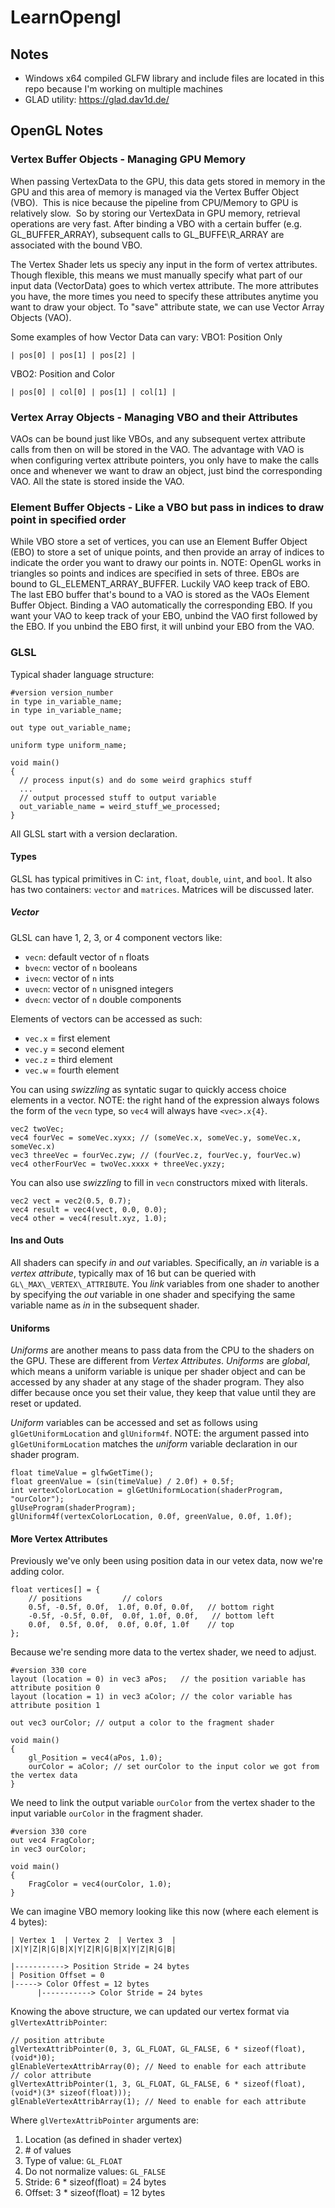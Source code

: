 # LearnOpengl

## Notes
  - Windows x64 compiled GLFW library and include files are located in this repo because I'm working on multiple machines
  - GLAD utility: https://glad.dav1d.de/

## OpenGL Notes
### Vertex Buffer Objects - Managing GPU Memory
When passing VertexData to the GPU, this data gets stored in memory in the GPU and this area of memory is managed via the Vertex Buffer Object (VBO).  This is nice because the pipeline from CPU/Memory to GPU is relatively slow.  So by storing our VertexData in GPU memory, retrieval operations are very fast.  After binding a VBO with a certain buffer (e.g. GL\_BUFFER\_ARRAY), subsequent calls to GL\_BUFFE\R_ARRAY are associated with the bound VBO.

The Vertex Shader lets us speciy any input in the form of vertex attributes.  Though flexible, this means we must manually specify what part of our input data (VectorData) goes to which vertex attribute.  The more attributes you have, the more times you need to specify these attributes anytime you want to draw your object.  To "save" attribute state, we can use Vector Array Objects (VAO).

Some examples of how Vector Data can vary:
VBO1: Position Only

    | pos[0] | pos[1] | pos[2] |

VBO2: Position and Color

    | pos[0] | col[0] | pos[1] | col[1] |

### Vertex Array Objects - Managing VBO and their Attributes
VAOs can be bound just like VBOs, and any subsequent vertex attribute calls from then on will be stored in the VAO.  The advantage with VAO is when configuring vertex attribute pointers, you only have to make the calls once and whenever we want to draw an object, just bind the corresponding VAO.  All the state is stored inside the VAO.

### Element Buffer Objects - Like a VBO but pass in indices to draw point in specified order
While VBO store a set of vertices, you can use an Element Buffer Object (EBO) to store a set of unique points, and then provide an array of indices to indicate the order you want to drawy our points in.  NOTE: OpenGL works in triangles so points and indices are specified in sets of three.  EBOs are bound to GL\_ELEMENT\_ARRAY\_BUFFER.  Luckily VAO keep track of EBO.  The last EBO buffer that's bound to a VAO is stored as the VAOs Element Buffer Object.  Binding a VAO automatically the corresponding EBO.  If you want your VAO to keep track of your EBO, unbind the VAO first followed by the EBO.  If you unbind the EBO first, it will unbind your EBO from the VAO.

### GLSL
Typical shader language structure:

    #version version_number
    in type in_variable_name;
    in type in_variable_name;
    
    out type out_variable_name;
    
    uniform type uniform_name;
    
    void main()
    {
      // process input(s) and do some weird graphics stuff
      ...
      // output processed stuff to output variable
      out_variable_name = weird_stuff_we_processed;
    }

All GLSL start with a version declaration.

#### Types
GLSL has typical primitives in C: `int`, `float`, `double`, `uint`, and `bool`.  It also has two containers: `vector` and `matrices`.  Matrices will be discussed later.

##### Vector
GLSL can have 1, 2, 3, or 4 component vectors like:
  - `vecn`: default vector of `n` floats
  - `bvecn`: vector of `n` booleans
  - `ivecn`: vector of `n` ints
  - `uvecn`: vector of `n` unisgned integers
  - `dvecn`: vector of `n` double components

Elements of vectors can be accessed as such:
  - `vec.x` = first element
  - `vec.y` = second element
  - `vec.z` = third element
  - `vec.w` = fourth element

You can using _swizzling_ as syntatic sugar to quickly access choice elements in a vector.  NOTE: the right hand of the expression always folows the form of the `vecn` type, so `vec4` will always have `<vec>.x{4}`.

    vec2 twoVec;
    vec4 fourVec = someVec.xyxx; // (someVec.x, someVec.y, someVec.x, someVec.x)
    vec3 threeVec = fourVec.zyw; // (fourVec.z, fourVec.y, fourVec.w)
    vec4 otherFourVec = twoVec.xxxx + threeVec.yxzy;

You can also use _swizzling_ to fill in `vecn` constructors mixed with literals.

    vec2 vect = vec2(0.5, 0.7);
    vec4 result = vec4(vect, 0.0, 0.0);
    vec4 other = vec4(result.xyz, 1.0);


#### Ins and Outs
All shaders can specify *in* and *out* variables.  Specifically, an *in* variable is a *vertex attribute*, typically max of 16 but can be queried with `GL\_MAX\_VERTEX\_ATTRIBUTE`.  You _link_ variables from one shader to another by specifying the *out* variable in one shader and specifying the same variable name as *in* in the subsequent shader.

#### Uniforms
*Uniforms* are another means to pass data from the CPU to the shaders on the GPU.  These are different from *Vertex Attributes*.  *Uniforms* are _global_, which means a uniform variable is unique per shader object and can be accessed by any shader at any stage of the shader program.  They also differ because once you set their value, they keep that value until they are reset or updated.

*Uniform* variables can be accessed and set as follows using `glGetUniformLocation` and `glUniform4f`.  NOTE: the argument passed into `glGetUniformLocation` matches the *uniform* variable declaration in our shader program.

    float timeValue = glfwGetTime();
    float greenValue = (sin(timeValue) / 2.0f) + 0.5f;
    int vertexColorLocation = glGetUniformLocation(shaderProgram, "ourColor");
    glUseProgram(shaderProgram);
    glUniform4f(vertexColorLocation, 0.0f, greenValue, 0.0f, 1.0f);


#### More Vertex Attributes
Previously we've only been using position data in our vetex data, now we're adding color.

    float vertices[] = {
        // positions         // colors
        0.5f, -0.5f, 0.0f,  1.0f, 0.0f, 0.0f,   // bottom right
        -0.5f, -0.5f, 0.0f,  0.0f, 1.0f, 0.0f,   // bottom left
        0.0f,  0.5f, 0.0f,  0.0f, 0.0f, 1.0f    // top
    };

Because we're sending more data to the vertex shader, we need to adjust.

    #version 330 core
    layout (location = 0) in vec3 aPos;   // the position variable has attribute position 0
    layout (location = 1) in vec3 aColor; // the color variable has attribute position 1
    
    out vec3 ourColor; // output a color to the fragment shader

    void main()
    {
        gl_Position = vec4(aPos, 1.0);
        ourColor = aColor; // set ourColor to the input color we got from the vertex data
    }

We need to link the output variable `ourColor` from the vertex shader to the input variable `ourColor` in the fragment shader.

    #version 330 core
    out vec4 FragColor;
    in vec3 ourColor;
    
    void main()
    {
        FragColor = vec4(ourColor, 1.0);
    }

We can imagine VBO memory looking like this now (where each element is 4 bytes):

    | Vertex 1  | Vertex 2  | Vertex 3  |
    |X|Y|Z|R|G|B|X|Y|Z|R|G|B|X|Y|Z|R|G|B|
    
    |-----------> Position Stride = 24 bytes
    | Position Offset = 0
    |-----> Color Offest = 12 bytes
          |-----------> Color Stride = 24 bytes

Knowing the above structure, we can updated our vertex format via `glVertexAttribPointer`:

    // position attribute
    glVertexAttribPointer(0, 3, GL_FLOAT, GL_FALSE, 6 * sizeof(float), (void*)0);
    glEnableVertexAttribArray(0); // Need to enable for each attribute
    // color attribute
    glVertexAttribPointer(1, 3, GL_FLOAT, GL_FALSE, 6 * sizeof(float), (void*)(3* sizeof(float)));
    glEnableVertexAttribArray(1); // Need to enable for each attribute

Where `glVertexAttribPointer` arguments are:
  1. Location (as defined in shader vertex)
  2. \# of values
  3. Type of value: `GL_FLOAT`
  4. Do not normalize values: `GL_FALSE`
  5. Stride: 6 * sizeof(float) = 24 bytes
  6. Offset: 3 * sizeof(float) = 12 bytes
